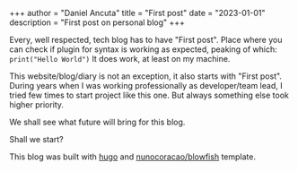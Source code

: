 +++
author = "Daniel Ancuta"
title = "First post"
date = "2023-01-01"
description = "First post on personal blog"
+++

Every, well respected, tech blog has to have "First post". Place where you can check if plugin for syntax is working as expected, peaking of which: `print("Hello World")`
It does work, at least on my machine.

This website/blog/diary is not an exception, it also starts with "First post". During years when I was working professionally as developer/team lead, I tried few times to start project like this one.
But always something else took higher priority.

We shall see what future will bring for this blog. 

Shall we start?

This blog was built with [hugo](https://gohugo.io/) and [nunocoracao/blowfish](https://github.com/nunocoracao/blowfish) template.
